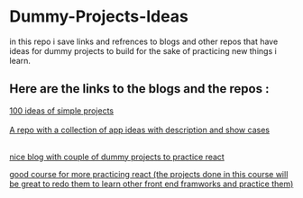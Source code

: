 # Dummy-Projects-Ideas
in this repo i save links and refrences to blogs and other repos that have ideas for dummy projects to build for the sake of practicing new things i learn.

<h2>Here are the links to the blogs and the repos :</h2>
<a href="https://www.florin-pop.com/blog/2019/09/100-days-100-projects/"> 100 ideas of simple projects</a><br><br>
<a href="https://github.com/florinpop17/app-ideas"> A repo with a collection of app ideas with description and show cases</a><br><br>

<a href="https://www.golangprograms.com/dice-game-in-react-js.html"> nice blog with couple of dummy projects to practice react</a>

<a href="https://www.udemy.com/course/the-react-practice-course-learn-by-building-projects/"> good course for more practicing react (the projects done in this course will be great to redo them to learn other front end framworks and practice them)</a>


